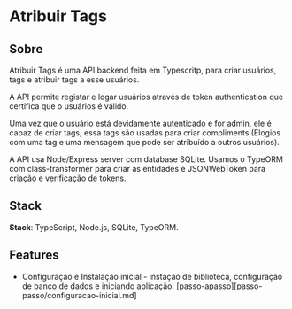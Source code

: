 # Atribuir Tags

## Sobre

Atribuir Tags é uma API backend feita em Typescritp, para criar usuários, tags e atribuir tags a esse usuários. 

A API permite registar e logar usuários através de token authentication que certifica que o usuários é válido.

Uma vez que o usuário está devidamente autenticado e for admin, ele é capaz de criar tags, essa tags são usadas para criar compliments (Elogios com uma tag e uma mensagem que pode ser atribuído a outros usuários).

A API usa Node/Express server com database SQLite. Usamos o TypeORM com class-transformer para criar as entidades e JSONWebToken para criação e verificação de tokens.

## Stack

**Stack**: TypeScript, Node.js, SQLite, TypeORM.

## Features

- Configuração e Instalação inicial - instação de biblioteca, configuração de banco de dados e iniciando aplicação. [passo-apasso][passo-passo/configuracao-inicial.md]
